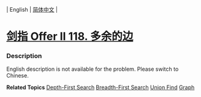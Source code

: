 | English | [简体中文](README.md) |

# [剑指 Offer II 118. 多余的边](https://leetcode.cn/problems/7LpjUW)
 ### Description
<p>English description is not available for the problem. Please switch to Chinese.</p>

**Related Topics**  [Depth-First Search](https://leetcode.cn/tag/depth-first-search) [Breadth-First Search](https://leetcode.cn/tag/breadth-first-search) [Union Find](https://leetcode.cn/tag/union-find) [Graph](https://leetcode.cn/tag/graph) 